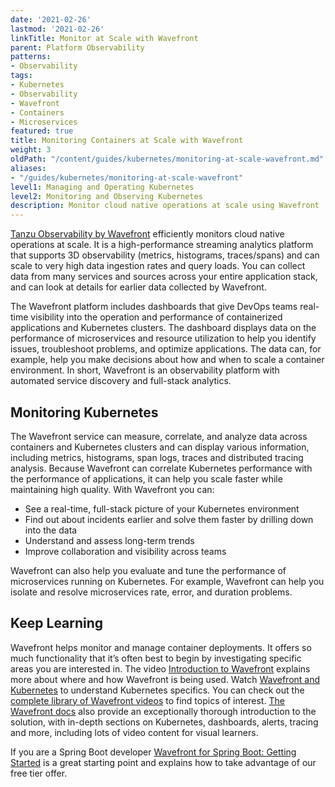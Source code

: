 ```yaml
---
date: '2021-02-26'
lastmod: '2021-02-26'
linkTitle: Monitor at Scale with Wavefront
parent: Platform Observability
patterns:
- Observability
tags:
- Kubernetes
- Observability
- Wavefront
- Containers
- Microservices
featured: true
title: Monitoring Containers at Scale with Wavefront
weight: 3
oldPath: "/content/guides/kubernetes/monitoring-at-scale-wavefront.md"
aliases:
- "/guides/kubernetes/monitoring-at-scale-wavefront"
level1: Managing and Operating Kubernetes
level2: Monitoring and Observing Kubernetes
description: Monitor cloud native operations at scale using Wavefront
---
```


[Tanzu Observability by Wavefront](https://tanzu.vmware.com/observability) efficiently monitors cloud native operations at scale. It is a high-performance streaming analytics platform that supports 3D observability (metrics, histograms, traces/spans) and can scale to very high data ingestion rates and query loads. You can collect data from many services and sources across your entire application stack, and can look at details for earlier data collected by Wavefront.

 The Wavefront platform includes dashboards that give DevOps teams real-time visibility into the operation and performance of containerized applications and Kubernetes clusters. The dashboard displays data on the performance of microservices and resource utilization to help you identify issues, troubleshoot problems, and optimize applications. The data can, for example, help you make decisions about how and when to scale a container environment. In short, Wavefront is an observability platform with automated service discovery and full-stack analytics.

## Monitoring Kubernetes 

The Wavefront service can measure, correlate, and analyze data across containers and Kubernetes clusters and can display various information, including metrics, histograms, span logs, traces and distributed tracing analysis. 
Because Wavefront can correlate Kubernetes performance with the performance of applications, it can help you scale faster while maintaining high quality. With Wavefront you can:

* See a real-time, full-stack picture of your Kubernetes environment
* Find out about incidents earlier and solve them faster by drilling down into the data
* Understand and assess long-term trends
* Improve collaboration and visibility across teams

Wavefront can also help you evaluate and tune the performance of microservices running on Kubernetes. For example, Wavefront can help you isolate and resolve microservices rate, error, and duration problems.

## Keep Learning

Wavefront helps monitor and manage container deployments. It offers so much functionality that it’s often best to begin by investigating specific areas you are interested in. The video [Introduction to Wavefront](https://tanzu.vmware.com/content/vmware-tanzu-observability-by-wavefront-videos/introduction-to-wavefront) explains more about where and how Wavefront is being used. Watch [Wavefront and Kubernetes](https://tanzu.vmware.com/content/vmware-tanzu-observability-by-wavefront-videos/wavefront-and-kubernetes) to understand Kubernetes specifics. You can check out the [complete library of Wavefront videos](https://tanzu.vmware.com/content/vmware-tanzu-observability-by-wavefront-videos) to find topics of interest. [The Wavefront docs](https://docs.wavefront.com/index.html) also provide an exceptionally thorough introduction to the solution, with in-depth sections on Kubernetes, dashboards, alerts, tracing and more, including lots of video content for visual learners.

If you are a Spring Boot developer [Wavefront for Spring Boot: Getting Started](/guides/spring/spring-wavefront-gs/) is a great starting point and explains how to take advantage of our free tier offer.